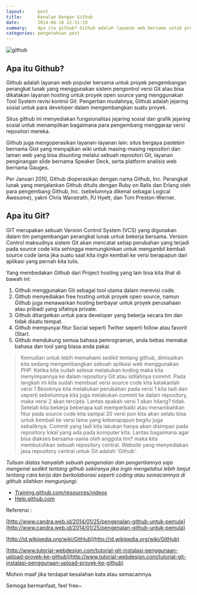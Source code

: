 ```yaml
---
layout:     post
title:      Kenalan Dengan Github
date:       2014-06-10 12:31:19
summary:    Apa itu github? Github adalah layanan web bersama untuk proyek pengembangan perangkat lunak yang menggunakan sistem pengontrol versi Git atau bisa dikatakan layanan hosting untuk proyek open source yang menggunakan Tool  System revisi kontrol Git.
categories: pengetahuan post
---
```


![github](https://octodex.github.com/images/octobiwan.jpg)

## Apa itu Github?

<span class="blue">Github</span> adalah layanan web populer bersama untuk proyek pengembangan perangkat lunak yang menggunakan sistem pengontrol versi Git atau bisa dikatakan layanan hosting untuk proyek open source yang menggunakan Tool System revisi kontrol Git. Pengertian mudahnya, <span class="bg-mid-gray white">Github adalah jejaring sosial untuk para developer dalam mengembangkan suatu proyek.</span>

Situs github ini menyediakan fungsionalitas jejaring sosial dan grafik jejaring sosial untuk menampilkan bagaimana para pengembang menggarap versi repositori mereka.

Github juga mengoperasikan layanan-layanan lain: situs bergaya pastebin bernama Gist yang menyajikan wiki untuk masing-masing repositori dan laman web yang bisa disunting melalui sebuah repositori Git, layanan penginangan slide bernama Speaker Deck, serta platform analisis web bernama Gauges.

Per Januari 2010, Github dioperasikan dengan nama Github, Inc. 
Perangkat lunak yang menjalankan Github ditulis dengan Ruby on Rails dan Erlang oleh para pengembang Github, Inc. (sebelumnya dikenal sebagai Logical Awesome), yakni <span class="bg-orange white">Chris Wanstrath, PJ Hyett, dan Tom Preston-Werner.</span>

## Apa itu Git?

<span class="blue">GIT</span> merupakan sebuah Version Control System (VCS) yang digunakan dalam tim pengembangan perangkat lunak untuk bekerja bersama. Version Control maksudnya sistem Git akan mencatat setiap perubahan yang terjadi pada source code kita sehingga memungkinkan untuk mengambil kembali source code lama jika suatu saat kita ingin kembali ke versi berapapun dari aplikasi yang pernah kita tulis.

Yang membedakan Github dari Project hosting yang lain bisa kita lihat di bawah ini:

1. Github menggunakan Git sebagai tool utama dalam merevisi code.
2. Github menyediakan free hosting untuk proyek open source, namun Github juga menawarkan hosting berbayar untuk proyek perusahaan atau pribadi yang sifatnya private.
3. Github ditargetkan untuk para developer yang bekerja secara tim dan tidak disatu tempat.
4. Github mempunyai fitur Social seperti  Twitter seperti follow atau favorit (Star).
5. Github mendukung semua bahasa pemrograman, anda bebas memakai bahasa dan tool yang biasa anda pakai.

> Kemudian untuk lebih memahami sedikit tentang github, dimisalkan kita sedang mengembangkan sebuah aplikasi web menggunakan PHP. Ketika kita sudah selesai melakukan koding maka kita menyimpannya ke dalam repository Git atau istilahnya commit. Pada langkah ini kita sudah membuat versi source code kita katakanlah versi 1 Besoknya kita melakukan perubahan pada versi 1 kita tadi dan seperti sebelumnya kita juga melakukan commit ke dalam repository, maka versi 2 akan tercipta. Lantas apakah versi 1 akan hilang? tidak. Setelah kita bekerja beberapa kali memperbaiki atau menambahkan fitur pada source code kita sampai 20 versi pun kita akan selalu bisa untuk kembali ke versi lama yang keberapapun begitu juga sebaliknya. 
Commit yang tadi kita lakukan hanya akan disimpan pada repository lokal yang ada pada komputer kita. Lantas bagaimana agar bisa diakses bersama-sama oleh anggota tim? maka kita membutuhkan sebuah repository central. Website yang menyediakan jasa repository central untuk Git adalah 'Github'. 

*Tulisan diatas hanyalah sebuah pengenalan dan pengertiannya saja mengenai sedikit tentang github sekiranya jika ingin mengetahui lebih lanjut tentang cara kerja dan berkolaborasi seperti coding atau semacamnya di github silahkan mengunjungi:*

* [Training.github.com/resources/videos](https://training.github.com/resources/videos/) 
* [Help.github.com](https://help.github.com/)

Referensi :

[http://www.candra.web.id/2014/01/25/pengenalan-github-untuk-pemula](http://www.candra.web.id/2014/01/25/pengenalan-github-untuk-pemula)

[http://id.wikipedia.org/wiki/GitHub](http://id.wikipedia.org/wiki/GitHub)

[http://www.tutorial-webdesign.com/tutorial-git-instalasi-penggunaan-upload-proyek-ke-github](http://www.tutorial-webdesign.com/tutorial-git-instalasi-penggunaan-upload-proyek-ke-github)

Mohon maaf jika terdapat kesalahan kata atau semacamnya.

Semoga bermanfaat, feel free~
